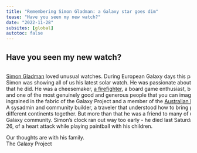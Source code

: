 ```yaml
---
title: "Remembering Simon Gladman: a Galaxy star goes dim"
tease: "Have you seen my new watch?"
date: "2022-11-28"
subsites: [global]
autotoc: false
---
```


## Have you seen my new watch?


 <div style="width: 100%; overflow: hidden;">
     <div style="width: 600px; float: left;">

[Simon Gladman](/news/2018-12-cotm-simon-gladman/) loved unusual watches. During European Galaxy days this past October Simon was showing all of us his latest solar watch.
He was passionate about everything that he did. He was a cheesemaker, [a firefighter](https://www.topinfoguide.com/death-obituary/simon-gladman-obituary-news-in-loving-memory-of-simon-gladman-from-wyndham-vale-fire-brigade/), a board game enthusiast, beloved father and one of
the most genuinely good and generous people that you can imagine.
He was ingrained in the fabric of the Galaxy Project and a member of the [Australian Biocommons](https://www.biocommons.org.au/news/simon-gladman).
A sysadmin and community builder, a traveler that understood how to bring people from different continents together.
But more than that he was a friend to many of us in the Galaxy community. Simon’s clock ran out way too early - he died last Saturday,
November 26, of a heart attack while playing paintball with his children.

Our thoughts are with his family.</br>
The Galaxy Project

</div>
<div style="margin-left: 620px;">

<img src="/images/photos/simon_gladman.jpg" alt="Simon Gladman is sitting on a couch, he looks absolutely happy as can be, staring into the camera and giving a thumbs up. He has salt and pepper hair and a scruffy grey beard that look like he hasn't slept in a few days. He is wearing his firetruck red indiana galaxy community conference shirt." width="300"/>
</div>
</div>

